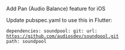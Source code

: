 Add Pan (Audio Balance) feature for iOS

Update pubspec.yaml to use this in Flutter:

<code>dependencies:
  soundpool:
    git:
      url: https://github.com/audiosdev/soundpool.git
      path: soundpool
</code>
